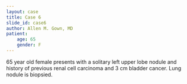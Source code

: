 ```yaml
---
layout: case
title: Case 6
slide_id: case6
author: Allen M. Gown, MD
patient:
    age: 65
    gender: F
---
```

65 year old female presents with a solitary left upper lobe nodule and history of previous renal cell carcinoma and 3 cm bladder cancer. Lung nodule is biopsied.
